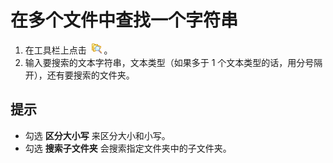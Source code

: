 # 在多个文件中查找一个字符串

1. 在工具栏上点击  ![Find in Files](../../images/grep.png)
。
2. 输入要搜索的文本字符串，文本类型（如果多于 1 个文本类型的话，用分号隔开），还有要搜索的文件夹。

## 提示

- 勾选 **区分大小写** 来区分大小和小写。
- 勾选 **搜索子文件夹** 会搜索指定文件夹中的子文件夹。
